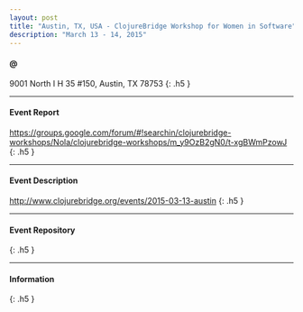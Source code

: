 ```yaml
---
layout: post
title: "Austin, TX, USA - ClojureBridge Workshop for Women in Software"
description: "March 13 - 14, 2015"
---
```


#### @

9001 North I H 35 #150, Austin, TX 78753
{: .h5 }

---

#### Event Report

<https://groups.google.com/forum/#!searchin/clojurebridge-workshops/Nola/clojurebridge-workshops/m_y9OzB2gN0/t-xgBWmPzowJ>
{: .h5 }

---

#### Event Description

<http://www.clojurebridge.org/events/2015-03-13-austin>
{: .h5 }

---

#### Event Repository

{: .h5 }

---

#### Information

{: .h5 }